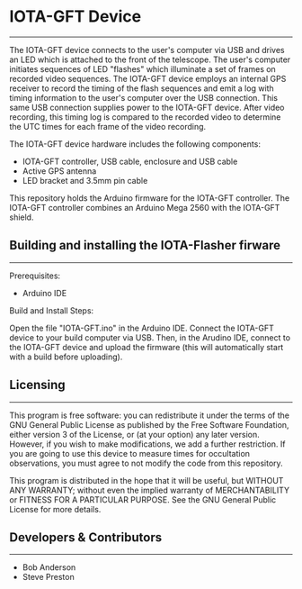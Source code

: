 # IOTA-GFT Device
----------------------------
The IOTA-GFT device connects to the user's computer via USB and drives an LED which is attached to the front of the telescope.  The user's computer initiates sequences of LED "flashes" which illuminate a set of frames on recorded video sequences.  The IOTA-GFT device employs an internal GPS receiver to record the timing of the flash sequences and emit a log with timing information to the user's computer over the USB connection.  This same USB connection supplies power to the IOTA-GFT device. After video recording, this timing log is compared to the recorded video to determine the UTC times for each frame of the video recording.

The IOTA-GFT device hardware includes the following components:
- IOTA-GFT controller, USB cable, enclosure and USB cable
- Active GPS antenna
- LED bracket and 3.5mm pin cable

This repository holds the Arduino firmware for the IOTA-GFT controller.  The IOTA-GFT controller combines an Arduino Mega 2560 with the IOTA-GFT shield.

## Building and installing the IOTA-Flasher firware
---------------------------------------------------
Prerequisites:
- Arduino IDE

Build and Install Steps:

Open the file "IOTA-GFT.ino" in the Arduino IDE.  Connect the IOTA-GFT device to your build computer via USB.  Then, in the Arudino IDE, connect to the IOTA-GFT device and upload the firmware (this will automatically start with a build before uploading).

## Licensing
------------
 This program is free software: you can redistribute it under the terms of the GNU General Public License as published by the Free Software Foundation, either version 3 of the License, or (at your option) any later version.  However, if you wish to make modifications, we add a further restriction.  If you are going to use this device to measure times for occultation observations, you must agree to not modify the code from this repository.

 This program is distributed in the hope that it will be useful, but WITHOUT ANY WARRANTY; without even the implied warranty of MERCHANTABILITY or FITNESS FOR A PARTICULAR PURPOSE.  See the GNU General Public License for more details.



## Developers & Contributors
----------------------------
- Bob Anderson
- Steve Preston


